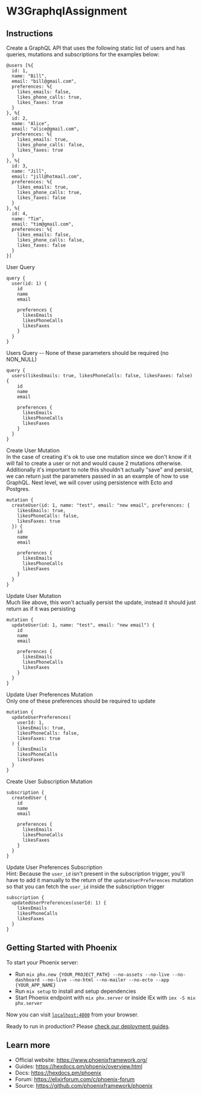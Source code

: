 # W3GraphqlAssignment

## Instructions

Create a GraphQL API that uses the following static list of users and has queries, mutations and subscriptions for the examples below:

```
@users [%{
  id: 1,
  name: "Bill",
  email: "bill@gmail.com",
  preferences: %{
    likes_emails: false,
    likes_phone_calls: true,
    likes_faxes: true
  }
}, %{
  id: 2,
  name: "Alice",
  email: "alice@gmail.com",
  preferences: %{
    likes_emails: true,
    likes_phone_calls: false,
    likes_faxes: true
  }
}, %{
  id: 3,
  name: "Jill",
  email: "jill@hotmail.com",
  preferences: %{
    likes_emails: true,
    likes_phone_calls: true,
    likes_faxes: false
  }
}, %{
  id: 4,
  name: "Tim",
  email: "tim@gmail.com",
  preferences: %{
    likes_emails: false,
    likes_phone_calls: false,
    likes_faxes: false
  }
}]
```

User Query <br>

```
query {
  user(id: 1) {
    id
    name
    email

    preferences {
      likesEmails
      likesPhoneCalls
      likesFaxes
    }
  }
}
```

Users Query -- None of these parameters should be required (no NON_NULL) <br>

```
query {
  users(likesEmails: true, likesPhoneCalls: false, likesFaxes: false) {
    id
    name
    email

    preferences {
      likesEmails
      likesPhoneCalls
      likesFaxes
    }
  }
}
```

Create User Mutation <br>
In the case of creating it's ok to use one mutation since we don't know if it will fail to create a user or not and would cause 2 mutations otherwise. Additionally it's important to note this shouldn't actually "save" and persist, we can return just the parameters passed in as an example of how to use GraphQL. Next level, we will cover using persistence with Ecto and Postgres.

```
mutation {
  createUser(id: 1, name: "test", email: "new email", preferences: {
    likesEmails: true,
    likesPhoneCalls: false,
    likesFaxes: true
  }) {
    id
    name
    email

    preferences {
      likesEmails
      likesPhoneCalls
      likesFaxes
    }
  }
}
```

Update User Mutation <br>
Much like above, this won't actually persist the update, instead it should just return as if it was persisting

```
mutation {
  updateUser(id: 1, name: "test", email: "new email") {
    id
    name
    email

    preferences {
      likesEmails
      likesPhoneCalls
      likesFaxes
    }
  }
}
```

Update User Preferences Mutation <br>
Only one of these preferences should be required to update

```
mutation {
  updateUserPreferences(
    userId: 1,
    likesEmails: true,
    likesPhoneCalls: false,
    likesFaxes: true
  ) {
    likesEmails
    likesPhoneCalls
    likesFaxes
  }
}
```

Create User Subscription Mutation <br>

```
subscription {
  createdUser {
    id
    name
    email

    preferences {
      likesEmails
      likesPhoneCalls
      likesFaxes
    }
  }
}
```

Update User Preferences Subscription <br>
Hint: Because the `user_id` isn't present in the subscription trigger, you'll have to add it manually to the return of the `updateUserPreferences` mutation so that you can fetch the `user_id` inside the subscription trigger

```
subscription {
  updatedUserPreferences(userId: 1) {
    likesEmails
    likesPhoneCalls
    likesFaxes
  }
}
```

## Getting Started with Phoenix

To start your Phoenix server:

- Run `mix phx.new {YOUR_PROJECT_PATH} --no-assets --no-live --no-dashboard --no-live
--no-html --no-mailer --no-ecto --app {YOUR_APP_NAME}`
- Run `mix setup` to install and setup dependencies
- Start Phoenix endpoint with `mix phx.server` or inside IEx with `iex -S mix phx.server`

Now you can visit [`localhost:4000`](http://localhost:4000) from your browser.

Ready to run in production? Please [check our deployment guides](https://hexdocs.pm/phoenix/deployment.html).

## Learn more

- Official website: https://www.phoenixframework.org/
- Guides: https://hexdocs.pm/phoenix/overview.html
- Docs: https://hexdocs.pm/phoenix
- Forum: https://elixirforum.com/c/phoenix-forum
- Source: https://github.com/phoenixframework/phoenix
